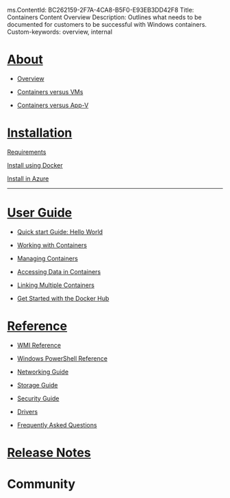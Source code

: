 ms.ContentId: BC262159-2F7A-4CA8-B5F0-E93EB3DD42F8
Title: Containers Content Overview 
Description: Outlines what needs to be documented for customers to be successful with Windows containers.
Custom-keywords: overview, internal

# [About](about.md) #

- [Overview](about/overview.md) 

- [Containers versus VMs](about/Containers_vs_VMs.md) 

- [Containers versus App-V](about/ContainersvsAppV.md) 


# [Installation](installation.md) #

[Requirements](installation/requirements.md) 

[Install using Docker ](installation/install_using_docker.md)

[Install in Azure](installation/install_in_azure.md) 

----------


# [User Guide](user_guide.md) #

- [Quick start Guide: Hello World](userguide/hello_world.md)

- [Working with Containers](userguide/working_with_containers.md) 

- [Managing Containers](userguide/managing_containers.md) 

- [Accessing Data in Containers](userguide/accessing_data_in_containers.md) 

- [Linking Multiple Containers](userguide/linking_multiple_containers.md) 

- [Get Started with the Docker Hub](userguide/gstart_docker_hub.md) 


# [Reference](reference.md) #

- [WMI Reference](reference/wmi.md)

- [Windows PowerShell Reference](reference/powershell.md)

- [Networking Guide](reference/networking.md) 

- [Storage Guide](reference/storage.md)

- [Security Guide](reference/security.md) 

- [Drivers](reference/drivers.md) 

- [Frequently Asked Questions](reference/faq.md) 

#  [Release Notes](relnotes.md)  #


# Community #
